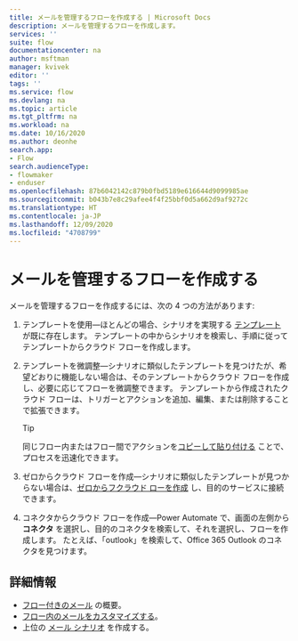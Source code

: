 ```yaml
---
title: メールを管理するフローを作成する | Microsoft Docs
description: メールを管理するフローを作成します。
services: ''
suite: flow
documentationcenter: na
author: msftman
manager: kvivek
editor: ''
tags: ''
ms.service: flow
ms.devlang: na
ms.topic: article
ms.tgt_pltfrm: na
ms.workload: na
ms.date: 10/16/2020
ms.author: deonhe
search.app:
- Flow
search.audienceType:
- flowmaker
- enduser
ms.openlocfilehash: 87b6042142c879b0fbd5189e616644d9099985ae
ms.sourcegitcommit: b043b7e8c29afee4f4f25bbf0d5a662d9af9272c
ms.translationtype: HT
ms.contentlocale: ja-JP
ms.lasthandoff: 12/09/2020
ms.locfileid: "4708799"
---
```

# <a name="create-flows-to-manage-email"></a>メールを管理するフローを作成する

メールを管理するフローを作成するには、次の 4 つの方法があります:

1. テンプレートを使用&mdash;ほとんどの場合、シナリオを実現する [テンプレート](https://preview.flow.microsoft.com/templates) が既に存在します。 テンプレートの中からシナリオを検索し、手順に従ってテンプレートからクラウド フローを作成します。

1. テンプレートを微調整&mdash;シナリオに類似したテンプレートを見つけたが、希望どおりに機能しない場合は、そのテンプレートからクラウド フローを作成し、必要に応じてフローを微調整できます。 テンプレートから作成されたクラウド フローは、トリガーとアクションを追加、編集、または削除することで拡張できます。 

   <!--Todo use a link in the docs, not a blog-->
   >[!TIP]
   >同じフロー内またはフロー間でアクションを[コピーして貼り付ける](https://flow.microsoft.com/blog/introducing-clipboard-in-flow-designer-and-three-new-user-experience-updates/) ことで、プロセスを迅速化できます。

1. ゼロからクラウド フローを作成&mdash;シナリオに類似したテンプレートが見つからない場合は、[ゼロからフクラウド ローを作成](https://docs.microsoft.com/power-automate/get-started-logic-flow) し、目的のサービスに接続できます。

1. コネクタからクラウド フローを作成&mdash;Power Automate で、画面の左側から **コネクタ** を選択し、目的のコネクタを検索して、それを選択し、フローを作成します。 たとえば、「outlook」を検索して、Office 365 Outlook のコネクタを見つけます。


## <a name="more-information"></a>詳細情報

- [フロー付きのメール](email-overview.md) の概要。
- [フロー内のメールをカスタマイズする](email-customization.md)。
- 上位の [メール シナリオ](email-top-scenarios.md) を作成する。


